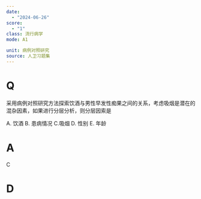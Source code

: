 ```yaml
---
date:
  - "2024-06-26"
score:
  - "1"
class: 流行病学
mode: A1

unit: 病例对照研究
source: 人卫习题集
---
```



# Q
采用病例对照研究方法探索饮酒与男性早发性痴果之间的关系，考虑吸烟是潜在的混杂因素，如果进行分层分析，则分层因索是

A. 饮酒 
B. 患病情况 
C.吸烟
D. 性别 
E. 年龄

# A

C


# D
